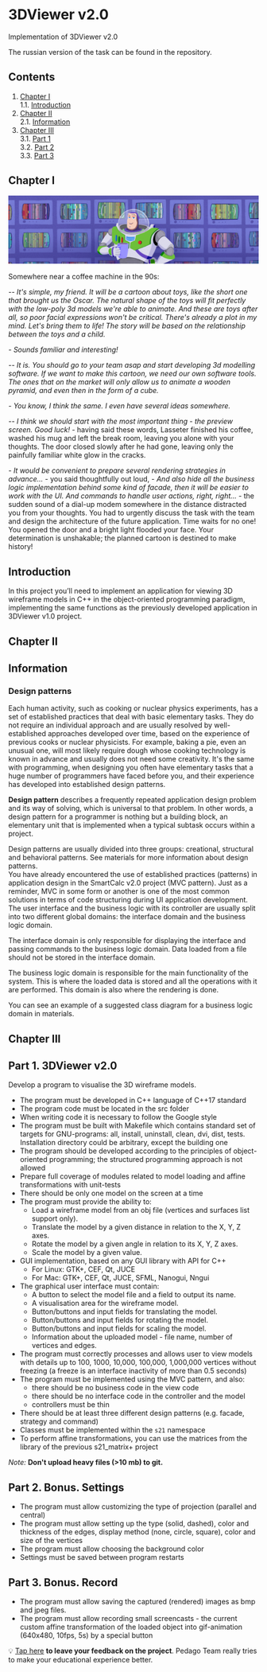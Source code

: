 # 3DViewer v2.0

Implementation of 3DViewer v2.0

The russian version of the task can be found in the repository.


## Contents

1. [Chapter I](#chapter-i) \
   1.1. [Introduction](#introduction)
2. [Chapter II](#chapter-ii) \
   2.1. [Information](#information)
3. [Chapter III](#chapter-iii) \
   3.1. [Part 1](#part-1-3dviewer-v20) \
   3.2. [Part 2](#part-2-bonus-settings) \
   3.3. [Part 3](#part-3-bonus-record)


## Chapter I

![3dviewer2.0](misc/images/3dviewer2.0.PNG)

Somewhere near a coffee machine in the 90s:

*-- It's simple, my friend. It will be a cartoon about toys, like the short one that brought us the Oscar. The natural shape of the toys will fit perfectly with the low-poly 3d models we're able to animate. And these are toys after all, so poor facial expressions won't be critical. There's already a plot in my mind. Let's bring them to life! The story will be based on the relationship between the toys and a child.*

*- Sounds familiar and interesting!*

*-- It is. You should go to your team asap and start developing 3d modelling software. If we want to make this cartoon, we need our own software tools. The ones that on the market will only allow us to animate a wooden pyramid, and even then in the form of a cube.*

*- You know, I think the same. I even have several ideas somewhere.*

*-- I think we should start with the most important thing - the preview screen. Good luck!* - having said these words, Lasseter finished his coffee, washed his mug and left the break room, leaving you alone with your thoughts. The door closed slowly after he had gone, leaving only the painfully familiar white glow in the cracks.

*- It would be convenient to prepare several rendering strategies in advance...* - you said thoughtfully out loud, - *And also hide all the business logic implementation behind some kind of facade, then it will be easier to work with the UI. And commands to handle user actions, right, right...* - the sudden sound of a dial-up modem somewhere in the distance distracted you from your thoughts. You had to urgently discuss the task with the team and design the architecture of the future application. Time waits for no one! \
You opened the door and a bright light flooded your face. Your determination is unshakable; the planned cartoon is destined to make history!

## Introduction

In this project you’ll need to implement an application for viewing 3D wireframe models in C++ in the object-oriented programming paradigm, implementing the same functions as the previously developed application in 3DViewer v1.0 project.


## Chapter II

## Information

### Design patterns

Each human activity, such as cooking or nuclear physics experiments, has a set of established practices that deal with basic elementary tasks. They do not require an individual approach and are usually resolved by well-established approaches developed over time, based on the experience of previous cooks or nuclear physicists. For example, baking a pie, even an unusual one, will most likely require dough whose cooking technology is known in advance and usually does not need some creativity. It's the same with programming, when designing you often have elementary tasks that a huge number of programmers have faced before you, and their experience has developed into established design patterns.

**Design pattern** describes a frequently repeated application design problem and its way of solving, which is universal to that problem.
In other words, a design pattern for a programmer is nothing but a building block, an elementary unit that is implemented when a typical subtask occurs within a project.

Design patterns are usually divided into three groups: creational, structural and behavioral patterns. See materials for more information about design patterns. \
You have already encountered the use of established practices (patterns) in application design in the SmartCalc v2.0 project (MVC pattern). Just as a reminder, MVC in some form or another is one of the most common solutions in terms of code structuring during UI application development.
The user interface and the business logic with its controller are usually split into two different global domains: the interface domain and the business logic domain.

The interface domain is only responsible for displaying the interface and passing commands to the business logic domain. Data loaded from a file should not be stored in the interface domain.

The business logic domain is responsible for the main functionality of the system. This is where the loaded data is stored and all the operations with it are performed. This domain is also where the rendering is done.

You can see an example of a suggested class diagram for a business logic domain in materials.


## Chapter III

## Part 1. 3DViewer v2.0

Develop a program to visualise the 3D wireframe models.

- The program must be developed in C++ language of C++17 standard
- The program code must be located in the src folder
- When writing code it is necessary to follow the Google style
- The program must be built with Makefile which contains standard set of targets for GNU-programs: all, install, uninstall, clean, dvi, dist, tests. Installation directory could be arbitrary, except the building one
- The program should be developed according to the principles of object-oriented programming; the structured programming approach is not allowed
- Prepare full coverage of modules related to model loading and affine transformations with unit-tests
- There should be only one model on the screen at a time
- The program must provide the ability to:
    - Load a wireframe model from an obj file (vertices and surfaces list support only).
    - Translate the model by a given distance in relation to the X, Y, Z axes.
    - Rotate the model by a given angle in relation to its X, Y, Z axes.
    - Scale the model by a given value.
- GUI implementation, based on any GUI library with API for C++ 
  * For Linux: GTK+, CEF, Qt, JUCE
  * For Mac: GTK+, CEF, Qt, JUCE, SFML, Nanogui, Nngui
- The graphical user interface must contain:
    - A button to select the model file and a field to output its name.
    - A visualisation area for the wireframe model.
    - Button/buttons and input fields for translating the model.
    - Button/buttons and input fields for rotating the model.
    - Button/buttons and input fields for scaling the model.
    - Information about the uploaded model - file name, number of vertices and edges.
- The program must correctly processes and allows user to view models with details up to 100, 1000, 10,000, 100,000, 1,000,000  vertices without freezing (a freeze is an interface inactivity of more than 0.5 seconds)
- The program must be implemented using the MVC pattern, and also:
    - there should be no business code in the view code
    - there should be no interface code in the controller and the model
    - controllers must be thin
- There should be at least three different design patterns (e.g. facade, strategy and command)
- Classes must be implemented within the `s21` namespace
- To perform affine transformations, you can use the matrices from the library of the previous s21_matrix+ project

*Note:* **Don't upload heavy files (>10 mb) to git.**

## Part 2. Bonus. Settings

- The program must allow customizing the type of projection (parallel and central)
- The program must allow setting up the type (solid, dashed), color and thickness of the edges, display method (none, circle, square), color and size of the vertices
- The program must allow choosing the background color
- Settings must be saved between program restarts

## Part 3. Bonus. Record

- The program must allow saving the captured (rendered) images as bmp and jpeg files.
- The program must allow recording small screencasts - the current custom affine transformation of the loaded object into gif-animation (640x480, 10fps, 5s) by a special button

💡 [Tap here](https://forms.yandex.ru/cloud/64181b3c69387223f9a12877/) **to leave your feedback on the project**. Pedago Team really tries to make your educational experience better.
